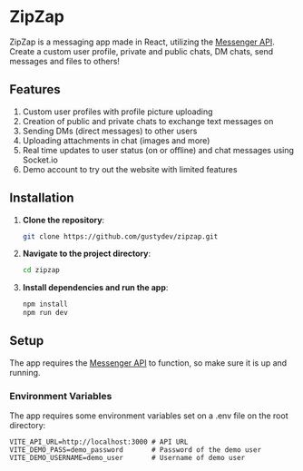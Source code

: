 # ZipZap
ZipZap is a messaging app made in React, utilizing the [Messenger API](https://github.com/gustydev/messenger-api). Create a custom user profile, private and public chats, DM chats, send messages and files to others!

## Features
1. Custom user profiles with profile picture uploading
2. Creation of public and private chats to exchange text messages on
3. Sending DMs (direct messages) to other users
4. Uploading attachments in chat (images and more)
5. Real time updates to user status (on or offline) and chat messages using Socket.io
6. Demo account to try out the website with limited features

## Installation

1. **Clone the repository**:
    ```bash
    git clone https://github.com/gustydev/zipzap.git
    ```

2. **Navigate to the project directory**:
    ```bash
    cd zipzap
    ```

3. **Install dependencies and run the app**:
    ```bash
    npm install
    npm run dev
    ```

## Setup
The app requires the [Messenger API](https://github.com/gustydev/messenger-api) to function, so make sure it is up and running.

### Environment Variables
The app requires some environment variables set on a .env file on the root directory:

```plaintext
VITE_API_URL=http://localhost:3000 # API URL
VITE_DEMO_PASS=demo_password       # Password of the demo user
VITE_DEMO_USERNAME=demo_user       # Username of demo user